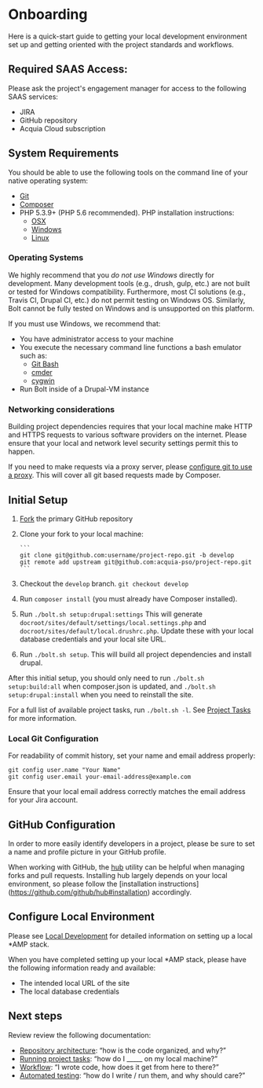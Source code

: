 # Onboarding

Here is a quick-start guide to getting your local development environment
set up and getting oriented with the project standards and workflows.

## Required SAAS Access:

Please ask the project's engagement manager for access to the following SAAS
services:

* JIRA
* GitHub repository
* Acquia Cloud subscription

## System Requirements

You should be able to use the following tools on the command line of your native
operating system:

* [Git](https://git-scm.com/)
* [Composer](https://getcomposer.org/download/)
* PHP 5.3.9+ (PHP 5.6 recommended). PHP installation instructions:
    * [OSX](http://justinhileman.info/article/reinstalling-php-on-mac-os-x/)
    * [Windows](http://php.net/manual/en/install.windows.php)
    * [Linux](http://php.net/manual/en/install.unix.debian.php)

### Operating Systems

We highly recommend that you *do not use Windows* directly for development.
Many development tools (e.g., drush, gulp, etc.) are not built or tested for
Windows compatibility. Furthermore, most CI solutions (e.g., Travis CI,
Drupal CI, etc.) do not permit testing on Windows OS. Similarly, Bolt cannot be
fully tested on Windows and is unsupported on this platform.

If you must use Windows, we recommend that:
* You have administrator access to your machine
* You execute the necessary command line functions a bash emulator such as:
    * [Git Bash](https://git-for-windows.github.io/)
    * [cmder](http://cmder.net/)
    * [cygwin](https://www.cygwin.com/)
* Run Bolt inside of a Drupal-VM instance

### Networking considerations

Building project dependencies requires that your local machine make HTTP and
HTTPS requests to various software providers on the internet. Please ensure
that your local and network level security settings permit this to happen.

If you need to make requests via a proxy server, please [configure git to use
a proxy](http://stackoverflow.com/a/19213999). This will cover all git based
requests made by Composer.

## Initial Setup

1. [Fork](https://help.github.com/articles/fork-a-repo) the primary GitHub
   repository
1. Clone your fork to your local machine:

       ```
       git clone git@github.com:username/project-repo.git -b develop
       git remote add upstream git@github.com:acquia-pso/project-repo.git
       ```

1. Checkout the `develop` branch. `git checkout develop`
1. Run `composer install` (you must already have Composer installed).
1. Run `./bolt.sh setup:drupal:settings` This will generate
  `docroot/sites/default/settings/local.settings.php` and
  `docroot/sites/default/local.drushrc.php`. Update these with your local
  database credentials and your local site URL.
1. Run `./bolt.sh setup`. This will build all project dependencies and install
   drupal.

After this initial setup, you should only need to run `./bolt.sh setup:build:all`
when composer.json is updated, and `./bolt.sh setup:drupal:install` when you
need to reinstall the site.

For a full list of available project tasks, run `./bolt.sh -l`. See
[Project Tasks](project-tasks.md) for more information.

### Local Git Configuration

For readability of commit history, set your name and email address properly:

    git config user.name "Your Name"
    git config user.email your-email-address@example.com

Ensure that your local email address correctly matches the email address for
your Jira account.

## GitHub Configuration

In order to more easily identify developers in a project, please be sure to set
a name and profile picture in your GitHub profile.

When working with GitHub, the [hub](https://github.com/github/hub) utility can
be helpful when managing forks and pull requests. Installing hub largely depends
on your local environment, so please follow the [installation instructions]
(https://github.com/github/hub#installation) accordingly.

## Configure Local Environment

Please see [Local Development](local-development.md) for detailed information
on setting up a local \*AMP stack.

When you have completed setting up your local \*AMP stack, please have the
following information ready and available:

* The intended local URL of the site
* The local database credentials

## Next steps

Review review the following documentation:

* [Repository architecture](repo-architecture.md): “how is the code organized, and why?”
* [Running project tasks](project-tasks.md): “how do I _____ on my local machine?”
* [Workflow](dev-workflow.md): “I wrote code, how does it get from here to there?”
* [Automated testing](../tests/README.md): “how do I write / run them, and why should care?”
